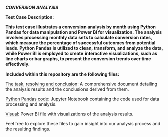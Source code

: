***CONVERSION ANALYSIS***


**Test Case Description:**

**This test case illustrates a conversion analysis by month using Python Pandas for data manipulation and Power BI for visualization. The analysis involves processing monthly data sets to calculate conversion rates, which measure the percentage of successful outcomes from potential leads. Python Pandas is utilized to clean, transform, and analyze the data, while Power BI is employed to create interactive visualizations, such as line charts or bar graphs, to present the conversion trends over time effectively.**



**Included within this repository are the following files:**


[The task, resolving and conclusion](https://docs.google.com/document/d/1Ig34dqbN-DrouAgC-e3EmVJDXYYaawCVxLFKcyqDe8Y/edit?usp=sharing): A comprehensive document detailing the analysis results and the conclusions derived from them.

[Python Pandas code](https://github.com/IrinaMoshik/data_analyst_portfolio/blob/main/Test_case_conversion/pandas_code.ipynb): Jupyter Notebook containing the code used for data processing and analysis.

[Visual](https://app.powerbi.com/view?r=eyJrIjoiZGQ3MTVmOGQtZjhkMC00NTEwLThkYzItNGJkN2E4NzRjMTQ1IiwidCI6ImFkZGFhOWZlLTliNWUtNDRiNy1iYTE5LTM0OGVmYWY2YzgyZCIsImMiOjl9): Power BI file with visualizations of the analysis results.

Feel free to explore these files to gain insight into our analysis process and the resulting findings.